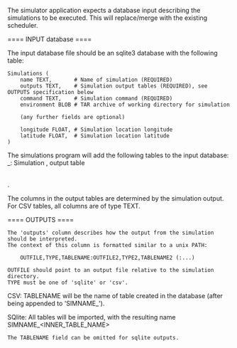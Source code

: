 The simulator application expects a database input describing the simulations to be executed.
This will replace/merge with the existing scheduler.

==== INPUT database ====

The input database file should be an sqlite3 database with the following table:

    Simulations (
        name TEXT,       # Name of simulation (REQUIRED)
        outputs TEXT,    # Simulation output tables (REQUIRED), see OUTPUTS specification below
        command TEXT,    # Simulation command (REQUIRED)
        environment BLOB # TAR archive of working directory for simulation

        (any further fields are optional)

        longitude FLOAT, # Simulation location longitude
        latitude FLOAT,  # Simulation location latitude
    )

The simulations program will add the following tables to the input database:
    <NAME>_<TABLE>: Simulation <NAME>, output table <TABLE>.

The columns in the output tables are determined by the simulation output. For CSV tables, all columns
are of type TEXT.

==== OUTPUTS ====

    The 'outputs' column describes how the output from the simulation should be interpreted.
    The context of this column is formatted similar to a unix PATH:

        OUTFILE,TYPE,TABLENAME:OUTFILE2,TYPE2,TABLENAME2 (:...)

    OUTFILE should point to an output file relative to the simulation directory.
    TYPE must be one of 'sqlite' or 'csv'.


CSV:
    TABLENAME will be the name of table created in the database (after being appended to 'SIMNAME_').

SQlite:
    All tables will be imported, with the resulting name
    SIMNAME_<INNER_TABLE_NAME>

    The TABLENAME field can be omitted for sqlite outputs.
